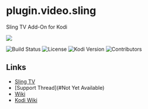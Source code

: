 # plugin.video.sling
Sling TV Add-On for Kodi

![](https://github.com/d21spike/plugin.video.sling/blob/master/resources/images/icon.png?raw=true)

![Build Status](https://img.shields.io/badge/Build-Beta-orange)
![License](https://img.shields.io/badge/License-GPL--3.0--only-success.svg)
![Kodi Version](https://img.shields.io/badge/Kodi-Leia%2B-brightgreen)
![Contributors](https://img.shields.io/badge/Contributors-d21spike%2C%20eracknaphobia-darkgray)

## Links

* [Sling TV](https://www.sling.com/)
* [Support Thread](#Not Yet Available)
* [Wiki](https://github.com/d21spike/plugin.video.sling/wiki)
* [Kodi Wiki](https://kodi.wiki/view/Main_Page)
